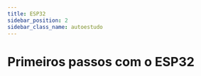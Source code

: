```yaml
---
title: ESP32
sidebar_position: 2
sidebar_class_name: autoestudo
---
```


# Primeiros passos com o ESP32


